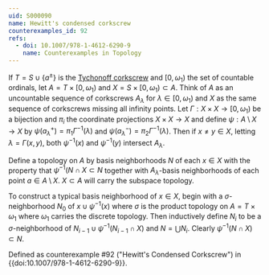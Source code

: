 ```yaml
---
uid: S000090
name: Hewitt's condensed corkscrew
counterexamples_id: 92
refs:
  - doi: 10.1007/978-1-4612-6290-9 
    name: Counterexamples in Topology
---
```

If $T = S \cup \{a^\pm\}$ is the [Tychonoff corkscrew](/brubeck/spaces/tychonoff-corkscrew/) and $[0,\omega_1)$ the set of countable ordinals, let $A = T \times [0,\omega_1)$ and $X = S \times [0,\omega_1) \subset A$. Think of $A$ as an uncountable sequence of corkscrews $A_\lambda$ for $\lambda \in [0,\omega_1)$ and $X$ as the same sequence of corkscrews missing all infinity points. Let $\Gamma:X \times X \rightarrow [0,\omega_1)$ be a bijection and $\pi_i$ the coordinate projections $X \times X \rightarrow X$ and define $\psi: A \setminus X \rightarrow X$ by $\psi(a^+_\lambda) = \pi_1 \Gamma^{-1}(\lambda)$ and $\psi(a^-_\lambda) = \pi_2 \Gamma^{-1}(\lambda)$. Then if $x \neq y \in X$,
letting $\lambda = \Gamma(x,y)$, both $\psi^{-1}(x)$ and $\psi^{-1}(y)$ intersect $A_\lambda$.

Define a topology on $A$ by basis neighborhoods $N$ of each $x \in X$ with the property that $\psi^{-1}(N \cap X \subset N$ together with $A_\lambda$-basis neighborhoods of each point $a \in A \setminus X$. $X \subset A$ will carry the subspace topology.

To construct a typical basis neighborhood of $x \in X$, begin with a $\sigma$-neighborhood $N_0$ of $x \cup \psi^{-1}(x)$ where $\sigma$ is the product topology on $A = T \times \omega_1$ where $\omega_1$ carries the discrete topology. Then inductively define $N_i$ to be a $\sigma$-neighborhood of $N_{i-1} \cup \psi^{-1}(N_{i-1} \cap X)$ and $N = \bigcup N_i$. Clearly $\psi^{-1}(N \cap X) \subset N$.

Defined as counterexample #92 ("Hewitt's Condensed Corkscrew")
in {{doi:10.1007/978-1-4612-6290-9}}.

